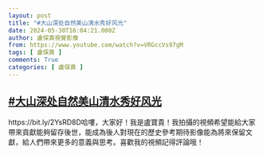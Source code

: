 ```yaml
---
layout: post
title: "#大山深处自然美山清水秀好风光"
date: 2024-05-30T16:04:21.000Z
author: 盧保貴視覺影像
from: https://www.youtube.com/watch?v=VRGccVs97gM
tags: [ 盧保貴 ]
comments: True
categories: [ 盧保貴 ]
---
```

<!--1717085061000-->
[#大山深处自然美山清水秀好风光](https://www.youtube.com/watch?v=VRGccVs97gM)
------

<div>
https://bit.ly/2YsRD8D哈嘍，大家好！我是盧寶貴！我拍攝的視頻希望能給大家帶來貢獻能夠留存後世，能成為後人對現在的歷史參考期待影像能為將來保留文獻，給人們帶來更多的意義與思考。喜歡我的視頻記得評論哦！
</div>
